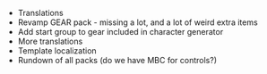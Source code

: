- Translations
- Revamp GEAR pack - missing a lot, and a lot of weird extra items
- Add start group to gear included in character generator
- More translations
- Template localization
- Rundown of all packs (do we have MBC for controls?)
